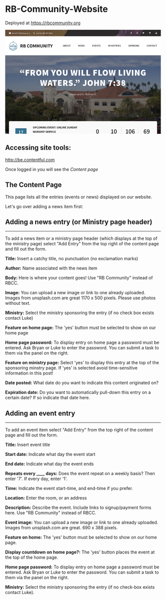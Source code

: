 # RB-Community-Website

Deployed at https://rbcommunity.org

![Home](./readme-images/home.png)

## Accessing site tools:
http://be.contentful.com

Once logged in you will see the *Content page*

## The Content Page
This page lists all the entries (events or news) displayed on our website.

Let's go over adding a news item first:


## Adding a news entry (or Ministry page header)
---
To add a news item or a ministry page header (which displays at the top of the ministry page) select "Add Entry" from the top right of the content page and fill out the form.

**Title:** Insert a catchy title, no punctuation (no exclamation marks)

**Author:** Name associated with the news item

**Body:** Here is where your content goes!  Use "RB Community" instead of RBCC.

**Image:** You can upload a new image or link to one already uploaded.  Images from unsplash.com are great  1170 x 500 pixels.  Please use photos without text.

**Ministry:** Select the ministry sponsoring the entry (if no check box exists contact Luke)

**Feature on home page:** The 'yes' button must be selected to show on our home page

**Home page password:** To display entry on home page a password must be entered.  Ask Bryan or Luke to enter the password.  You can submit a task to them via the panel on the right.

**Feature on ministry page:** Select 'yes' to display this entry at the top of the sponsoring minstry page.  If 'yes' is selected avoid time-sensitive information in this post!

**Date posted:** What date do you want to indicate this content originated on?

**Expiration date:** Do you want to automatically pull-down this entry on a certain date?  If so indicate that date here.

## Adding an event entry
---
To add an event item select "Add Entry" from the top right of the content page and fill out the form.

**Title:** Insert event title

**Start date:** Indicate what day the event start

**End date:** Indicate what day the event ends

**Repeats every ____ days:** Does the event repeat on a weekly basis?  Then enter  '7'.  If every day, enter '1'.

**Time:** Indicate the event start-time, and end-time if you prefer.

**Location:** Enter the room, or an address

**Description:** Describe the event.  Include links to signup/payment forms here.  Use "RB Community" instead of RBCC.

**Event image:** You can upload a new image or link to one already uploaded.  Images from unsplash.com are great.  690 x 388 pixels.

**Feature on home:** The 'yes' button must be selected to show on our home page.

**Display countdown on home page?:** The 'yes' button places the event at the top of the home page.

**Home page password:** To display entry on home page a password must be entered.  Ask Bryan or Luke to enter the password.  You can submit a task to them via the panel on the right.

**Ministry:** Select the ministry sponsoring the entry (if no check-box exists contact Luke).